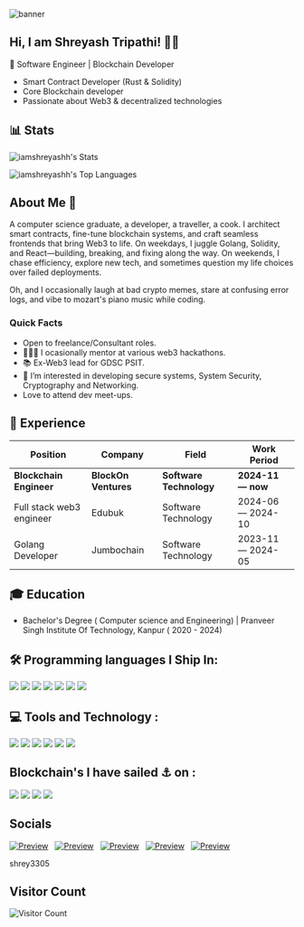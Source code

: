 ![banner](resources/banner2.gif)


## Hi, I am Shreyash Tripathi! 👨‍💻
🚀 Software Engineer | Blockchain Developer 
- Smart Contract Developer (Rust & Solidity) 
- Core Blockchain developer
- Passionate about Web3 & decentralized technologies 
## 📊 Stats

![iamshreyashh's Stats](https://github-readme-stats.vercel.app/api?username=iamshreyashh&theme=cobalt&show_icons=true&hide_border=false&count_private=true)


![iamshreyashh's Top Languages](https://github-readme-stats.vercel.app/api/top-langs/?username=iamshreyashh&theme=cobalt&show_icons=true&hide_border=false&layout=compact)

## **About Me 🐠**

A computer science graduate, a developer, a traveller, a cook. I architect smart contracts, fine-tune blockchain systems, and craft seamless frontends that bring Web3 to life. On weekdays, I juggle Golang, Solidity, and React—building, breaking, and fixing along the way. On weekends, I chase efficiency, explore new tech, and sometimes question my life choices over failed deployments.

 Oh, and I occasionally laugh at bad crypto memes, stare at confusing error logs, and vibe to  mozart's piano music while coding.

### Quick Facts

- Open to freelance/Consultant roles.
- 👨🏻‍🎓 I ocasionally mentor at various web3 hackathons.
- 📚 Ex-Web3 lead for GDSC PSIT.
- 👀 I’m interested in developing secure systems, System Security, Cryptography and Networking.
- Love to attend dev meet-ups.


## 👔 Experience
| Position               | Company                     | Field                         | Work Period       |
| ---------------------- | --------------------------- | ----------------------------- | ----------------- |
| **Blockchain Engineer**         | **BlockOn Ventures**                | **Software Technology**       | **2024-11 — now** |
| Full stack web3 engineer     | Edubuk                | Software Technology      | 2024-06 — 2024-10 |
| Golang Developer             | Jumbochain      | Software Technology         | 2023-11 — 2024-05 

## 🎓 Education
- Bachelor's Degree ( Computer science and Engineering) | Pranveer Singh Institute Of Technology, Kanpur ( 2020 - 2024)



## 🛠 Programming languages I Ship In:
![](https://img.shields.io/badge/solidity-61DAFB?style=for-the-badge&logo=solidity&logoColor=white)
![](https://img.shields.io/badge/rust-21759B?style=for-the-badge&logo=rust&logoColor=white)
![](https://img.shields.io/badge/JavaScript-F7DF1E?style=for-the-badge&logo=javascript&logoColor=white)
![](https://img.shields.io/badge/GoLang-21759B?style=for-the-badge&logo=GoLang&logoColor=white)
![](https://img.shields.io/badge/Python-0769AD?style=for-the-badge&logo=Python&logoColor=white)
![](https://img.shields.io/badge/HTML5-E34F26?style=for-the-badge&logo=html5&logoColor=white)
![](https://img.shields.io/badge/CSS3-1572B6?style=for-the-badge&logo=css3&logoColor=white)
<!-- ![](https://img.shields.io/badge/Markdown-F71A4A?style=for-the-badge&logo=markdown&logoColor=white) -->
<!-- ![](https://img.shields.io/badge/Sass-CC6699?style=for-the-badge&logo=sass&logoColor=white) -->
<!-- ![](https://img.shields.io/badge/MySQL-F79F17?style=for-the-badge&logo=mysql&logoColor=white) -->
<!-- ![](https://img.shields.io/badge/npm-CB3837?style=for-the-badge&logo=npm&logoColor=white) -->

## 💻 Tools and Technology :
![](https://img.shields.io/badge/Hardhat-E10098?style=for-the-badge&logo=Hardhat&logoColor=white)
![](https://img.shields.io/badge/MySQL-00758F?style=for-the-badge&logo=MySQL&logoColor=white)
![](https://img.shields.io/badge/React-61DAFB?style=for-the-badge&logo=React&logoColor=black)
![](https://img.shields.io/badge/Linux-FCC624?style=for-the-badge&logo=Linux&logoColor=black)
![](https://img.shields.io/badge/Git-F05032?style=for-the-badge&logo=git&logoColor=white)
![](https://img.shields.io/badge/Express-68A063?style=for-the-badge&logo=express&logoColor=white)


## Blockchain's I have sailed ⚓️ on :
![](https://img.shields.io/badge/Ethereum-3C3C3D?style=for-the-badge&logo=ethereum&logoColor=white)
![](https://img.shields.io/badge/Solana-4E44CE?style=for-the-badge&logo=solana&logoColor=white)
![](https://img.shields.io/badge/TRON-DC0915?style=for-the-badge&logo=tron&logoColor=white)
![](https://img.shields.io/badge/Concordium-121212?style=for-the-badge&logo=concordium&logoColor=white)


## Socials

[![Preview](/assets/twitter.png)](https://twitter.com/max_on_tech) &nbsp;
[![Preview](/assets/linkedin.png)](https://www.linkedin.com/in/maxrohowsky) &nbsp;
[![Preview](/assets/discord.png)](https://www.discord.gg/JERatQsfY8) &nbsp;
[![Preview](/assets/youtube.png)](https://www.youtube.com/@maxrohowsky) &nbsp;
[![Preview](/assets/website.png)](https://maxrohowsky.com) &nbsp;

shrey3305

## Visitor Count
![Visitor Count](https://profile-counter.glitch.me/iamshreyashh/count.svg)
